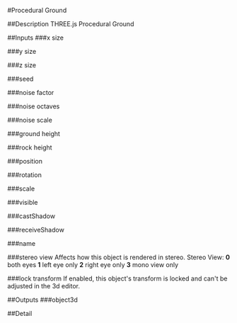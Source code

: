 #Procedural Ground

##Description
THREE.js Procedural Ground

##Inputs
###x size


###y size


###z size


###seed


###noise factor


###noise octaves


###noise scale


###ground height


###rock height


###position


###rotation


###scale


###visible


###castShadow


###receiveShadow


###name


###stereo view
Affects how this object is rendered in stereo.
Stereo View:
**0** both eyes
**1** left eye only
**2** right eye only
**3** mono view only

###lock transform
If enabled, this object's transform is locked and can't be adjusted in the 3d editor.

##Outputs
###object3d


##Detail

